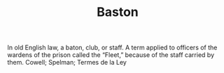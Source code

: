 ---
title: Baston
permalink: "/definitions/baston.html"
body: In old English law, a baton, club, or staff. A term applied to officers of the
  wardens of the prison called the “Fleet,” because of the staff carried by them.
  Cowell; Spelman; Termes de la Ley
published_at: '2018-07-07'
layout: post
---